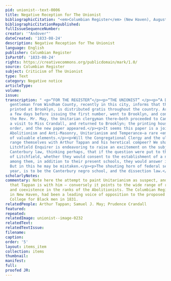 ```yaml
---
pid: unionist--text-0006
title: Negative Reception for The Unionist
bibliographicCitation: "<em>Columbian Register</em> (New Haven), August 24, 1833"
bibliographicCitationRepublished: 
fullIssueSequenceNumber: 
creator: '"Andover"'
dateCreated: '1833-08-24'
description: Negative Reception for The Unionist
language: English
publisher: Columbian Register
IsPartOf: '1833-08-24'
rights: https://creativecommons.org/publicdomain/mark/1.0/
source: Columbian Register
subject: Criticism of The Unionist
type: Text
category: Negative notice
articleType: 
volume: 
issue: 
transcription: " <p>“FOR THE REGISTER”</p><p>“THE UNIONIST” </p><p>“A Distinguished
  gentleman from Windham County, recently in this city, informs that the Unionist,
  printed at Brooklyn, is distributed gratis throughout the country. Arthur Tappan,
  a few days before issuing the first number, went to Brooklyn, and conferred with
  the Rev. Mr. May, the Unitarian clergyman there—both proceeded to Canterbury, on
  a visit to Miss Crandall, and returned to Brooklyn; the printing house was set in
  order, and the new paper appeared.</p><p>It seems this paper is a joint effort of
  Abolitionism and Anti-Masonry, Unitarianism and Temperance—a rare <em>union</em>
  of valuable elements.</p><p>Will the Congregational Clergy and the ultra orthodox
  range themselves with Arthur Tappan and his heretical compeer? We shall see.</p><p>The
  Litchfield Enquirer is endeavoring to raise an excitement on the subject of the
  Canterbury law, thinking perhaps, that if the question were put to the inhabitants
  of Litchfield, whether they would consent to the establishment of a negro school
  among them, in addition to their present schools, they would answer in the affirmative.
  But in this he may be mistaken.</p><p>The shouting horn of federal sedition this
  year, is to be the Canterbury negro school, and the dissection law.</p><p>ANDOVER</p>"
scholarlyNotes: 
commentary: Note here the attempt to paint Unitarianism as suspect, and to indicate
  that Tappan is with him – conversely it points to the wide range of religious tolerance
  and coexistence in the ranks of the Abolitionists. The Columbian Register, based
  in New Haven, had been a leading voice of opposition to the proposed Manual Labor
  College for Black men in 1831.
relatedPeople: Arthur Tappan; Samuel J. May; Prudence Crandall
featured: 
repeated: 
relatedImage: unionist--image-0232
relatedText: 
relatedTextIssue: 
filename: 
caption: 
order: '5'
layout: items_item
collection: items
thumbnail: 
manifest: 
full: 
proofed JR: 
---
```

